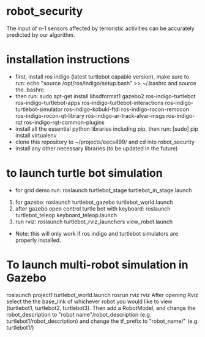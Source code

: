 # robot_security
The input of n-1 sensors affected by terroristic activities can be accurately predicted by our algorithm.

# installation instructions
- first, install ros indigo (latest turtlebot capable version), make sure to run: echo "source /opt/ros/indigo/setup.bash" >> ~/.bashrc and source the .bashrc
- then run: sudo apt-get install libsdformat1 gazebo2 ros-indigo-turtlebot ros-indigo-turtlebot-apps ros-indigo-turtlebot-interactions ros-indigo-turtlebot-simulator ros-indigo-kobuki-ftdi ros-indigo-rocon-remocon ros-indigo-rocon-qt-library ros-indigo-ar-track-alvar-msgs ros-indigo-rqt ros-indigo-rqt-common-plugins
- install all the essential python libraries including pip, then run: [sudo] pip install virtualenv
- clone this repository to ~/projects/eecs499/ and cd into robot_security
- install any other necessary libraries (to be updated in the future)

# to launch turtle bot simulation
- for grid demo run: roslaunch turtlebot_stage turtlebot_in_stage.launch
1. for gazebo: roslaunch turtlebot_gazebo turtlebot_world.launch
2. after gazebo open control turtle bot with keyboard: roslaunch turtlebot_teleop keyboard_teleop.launch
3. run rviz: roslaunch turtlebot_rviz_launchers view_robot.launch
- Note: this will only work if ros indigo and turtlebot simulators are properly installed.

# To launch multi-robot simulation in Gazebo
roslaunch project1 turtlebot_world.launch
rosrun rviz rviz
After opening Rviz select the the base_link of whichever robot you would like to view (turtlebot1, turtlebot2, turtlebot3).
Then add a RobotModel, and change the robot_description to "robot name"/robot_description (e.g. turtlebot1/robot_description) and change the tf_prefix to "robot_name/" (e.g. turtlebot1/)
